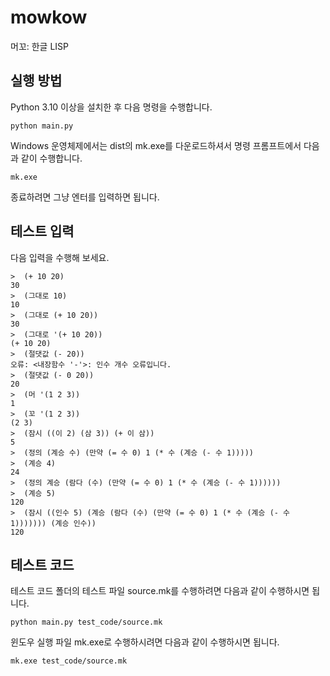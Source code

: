 # mowkow
머꼬: 한글 LISP

## 실행 방법
Python 3.10 이상을 설치한 후 다음 명령을 수행합니다.
```
python main.py
```
Windows 운영체제에서는 dist의 mk.exe를 다운로드하셔서 명령 프롬프트에서 다음과 같이 수행합니다.
```
mk.exe
```

종료하려면 그냥 엔터를 입력하면 됩니다.

## 테스트 입력

다음 입력을 수행해 보세요.

```
>  (+ 10 20)
30
>  (그대로 10)
10
>  (그대로 (+ 10 20))
30
>  (그대로 '(+ 10 20))
(+ 10 20)
>  (절댓값 (- 20))
오류: <내장함수 '-'>: 인수 개수 오류입니다.
>  (절댓값 (- 0 20))
20
>  (머 '(1 2 3))
1
>  (꼬 '(1 2 3))
(2 3)
>  (잠시 ((이 2) (삼 3)) (+ 이 삼))
5
>  (정의 (계승 수) (만약 (= 수 0) 1 (* 수 (계승 (- 수 1)))))
>  (계승 4)
24
>  (정의 계승 (람다 (수) (만약 (= 수 0) 1 (* 수 (계승 (- 수 1))))))
>  (계승 5)
120
>  (잠시 ((인수 5) (계승 (람다 (수) (만약 (= 수 0) 1 (* 수 (계승 (- 수 1))))))) (계승 인수))
120
```

## 테스트 코드

테스트 코드 폴더의 테스트 파일 source.mk를 수행하려면 다음과 같이 수행하시면 됩니다.

```
python main.py test_code/source.mk
```

윈도우 실행 파일 mk.exe로 수행하시려면 다음과 같이 수행하시면 됩니다.
```
mk.exe test_code/source.mk
```

